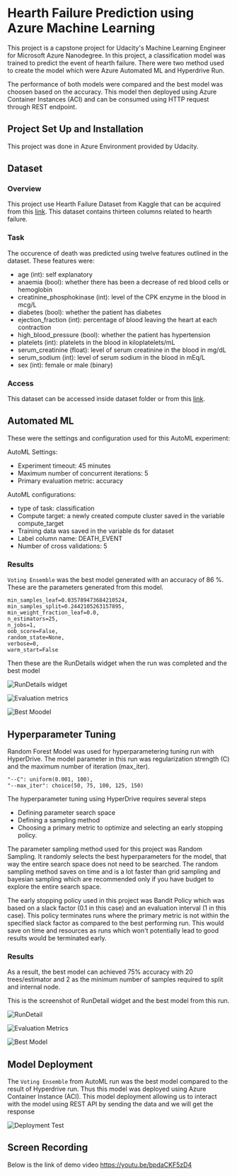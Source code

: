 # Hearth Failure Prediction using Azure Machine Learning

This project is a capstone project for Udacity's Machine Learning Engineer for Microsoft Azure Nanodegree. In this project, a classification model was trained to predict the event of hearth failure. There were two method used to create the model which were Azure Automated ML and Hyperdrive Run. 

The performance of both models were compared and the best model was choosen based on the accuracy. This model then deployed using Azure Container Instances (ACI) and can be consumed using HTTP request through REST endpoint.


## Project Set Up and Installation
This project was done in Azure Environment provided by Udacity. 

## Dataset

### Overview
This project use Hearth Failure Dataset from Kaggle that can be acquired from this [link](https://www.kaggle.com/andrewmvd/heart-failure-clinical-data). This dataset contains thirteen columns related to hearth failure.

### Task
The occurence of death was predicted using twelve features outlined in the dataset. These features were:
- age (int): self explanatory
- anaemia (bool): whether there has been a decrease of red blood cells or hemoglobin
- creatinine_phosphokinase (int): level of the CPK enzyme in the blood in mcg/L
- diabetes (bool): whether the patient has diabetes
- ejection_fraction (int): percentage of blood leaving the heart at each contraction
- high_blood_pressure (bool): whether the patient has hypertension
- platelets (int): platelets in the blood in kiloplatelets/mL
- serum_creatinine (float): level of serum creatinine in the blood in mg/dL
- serum_sodium (int): level of serum sodium in the blood in mEq/L
- sex (int): female or male (binary)

### Access
This dataset can be accessed inside dataset folder or from this [link]().

## Automated ML

These were the settings and configuration used for this AutoML experiment:

AutoML Settings:
- Experiment timeout: 45 minutes
- Maximum number of concurrent iterations: 5
- Primary evaluation metric: accuracy

AutoML configurations:
- type of task: classification
- Compute target: a newly created compute cluster saved in the variable compute_target
- Training data was saved in the variable ds for dataset
- Label column name: DEATH_EVENT
- Number of cross validations: 5

### Results

`Voting Ensemble` was the best model generated with an accuracy of 86 %. These are the parameters generated from this model.

```
min_samples_leaf=0.035789473684210524,
min_samples_split=0.2442105263157895,
min_weight_fraction_leaf=0.0,
n_estimators=25,
n_jobs=1,
oob_score=False,
random_state=None,
verbose=0,
warm_start=False
```
Then these are the RunDetails widget when the run was completed and the best model

![RunDetails widget](images/2-RunDetails-AutoML.png)

![Evaluation metrics](images/3-Evaluation-Metics.png)

![Best Moodel](images/4-Best-model.png)

## Hyperparameter Tuning

Random Forest Model was used for hyperparametering tuning run with HyperDrive. The model parameter in this run was regularization strength (C) and the maximum number of iteration (max_iter).

```
"--C": uniform(0.001, 100),
"--max_iter": choice(50, 75, 100, 125, 150)
```

The hyperparameter tuning using HyperDrive requires several steps
- Defining parameter search space
- Defining a sampling method
- Choosing a primary metric to optimize and selecting an early stopping policy.

The parameter sampling method used for this project was Random Sampling. It randomly selects the best hyperparameters for the model, that way the entire search space does not need to be searched. The random sampling method saves on time and is a lot faster than grid sampling and bayesian sampling which are recommended only if you have budget to explore the entire search space.

The early stopping policy used in this project was Bandit Policy which was based on a slack factor (0.1 in this case) and an evaluation interval (1 in this case). This policy terminates runs where the primary metric is not within the specified slack factor as compared to the best performing run. This would save on time and resources as runs which won't potentially lead to good results would be terminated early.

### Results

As a result, the best model can achieved 75% accuracy with 20 trees/estimator and 2 as the minimum number of samples required to split and internal node.

This is the screenshot of RunDetail widget and the best model from this run.

![RunDetail](images/5-Run-Detail-HyperDrive.png)

![Evaluation Metrics](images/6-Evaluation-Metrics.png)

![Best Model](images/7-Best-Model.png)

## Model Deployment

The `Voting Ensemble` from AutoML run was the best model compared to the result of Hyperdrive run. Thus this model was deployed using Azure Container Instance (ACI). This model deployment allowing us to interact with the model using REST API by sending the data and we will get the response

![Deployment Test](images/8-Deployment.png)

## Screen Recording
Below is the link of demo video https://youtu.be/bpdaCKF5zD4

